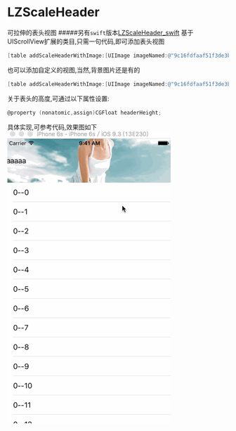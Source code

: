 # LZScaleHeader
可拉伸的表头视图
#####另有`swift`版本[LZScaleHeader_swift](https://github.com/LQQZYY/LZScaleHeader_swift)
基于UIScrollView扩展的类目,只需一句代码,即可添加表头视图

```Objective-C
[table addScaleHeaderWithImage:[UIImage imageNamed:@"9c16fdfaaf51f3de3b5b8e0d94eef01f3b2979e9.jpg"]];
```
也可以添加自定义的视图,当然,背景图片还是有的
```Objective-C
[table addScaleHeaderWithImage:[UIImage imageNamed:@"9c16fdfaaf51f3de3b5b8e0d94eef01f3b2979e9.jpg"] andCoverView:label];
```

关于表头的高度,可通过以下属性设置:
```Objective-C
@property (nonatomic,assign)CGFloat headerHeight;
```
具体实现,可参考代码,效果图如下
![](https://github.com/LQQZYY/LZScaleHeader/blob/master/testttt.gif)
